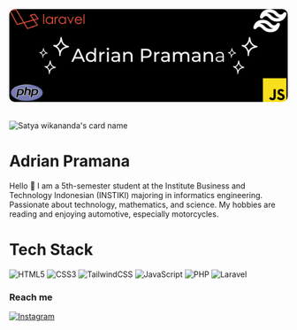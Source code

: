 <div align="center">
  <img style="border-radius: 10px;" src="https://github.com/adrianpramana/img-readme-profile/blob/main/AdrianPramana.png" />
</div>
<br />

![Satya wikananda's card name](https://cardivo.vercel.app/api?name=Adrian%20Pramana&description=Hi,%20i%27m%20a%20front%20end%20web%20developer%20and%20i%27m%2020%20y.o.%20Nice%20to%20meet%20you%20%F0%9F%91%8B&image=https://drive.google.com/file/d/1rYwy8t89f8CTPyTIfiuKxvr4TQf1ZOCm/view?usp=share_link&backgroundColor=%23ecf0f1&instagram=adrianpramana&linkedin=I%20Made%20Adrian%20Astalina%20%20Pramana&github=adrianpramana&twitter=adrian_pramana&pattern=leaf&colorPattern=%23eaeaea)


# Adrian Pramana

Hello 👋 I am a 5th-semester student at the Institute Business and Technology Indonesian (INSTIKI) majoring in informatics engineering. Passionate about technology, mathematics, and science. My hobbies are reading and enjoying automotive, especially motorcycles.

# Tech Stack   
![HTML5](https://img.shields.io/badge/html5-%23E34F26.svg?style=for-the-badge&logo=html5&logoColor=white)
![CSS3](https://img.shields.io/badge/css3-%231572B6.svg?style=for-the-badge&logo=css3&logoColor=white)
![TailwindCSS](https://img.shields.io/badge/tailwindcss-%2338B2AC.svg?style=for-the-badge&logo=tailwind-css&logoColor=white)
![JavaScript](https://img.shields.io/badge/javascript-%23323330.svg?style=for-the-badge&logo=javascript&logoColor=%23F7DF1E)
![PHP](https://img.shields.io/badge/php-%23777BB4.svg?style=for-the-badge&logo=php&logoColor=white)
![Laravel](https://img.shields.io/badge/laravel-%23FF2D20.svg?style=for-the-badge&logo=laravel&logoColor=white)
<div align="left">

### Reach me
[![Instagram](https://img.shields.io/badge/adrianpramanaa_%20-%23F3F6F5.svg?&style=for-the-badge&logo=instagram&logoColor=black)](https://www.instagram.com/adrianpramanaa_)
